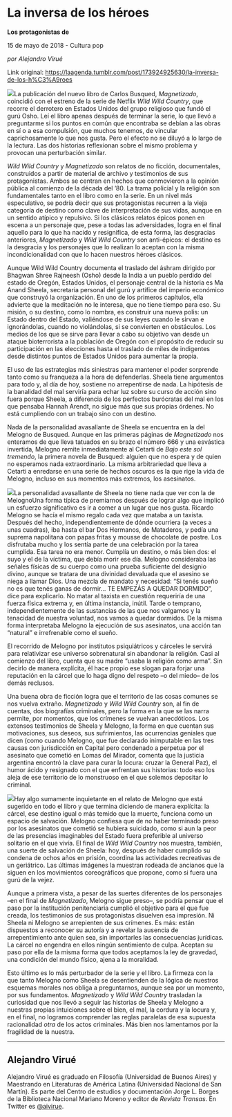 # La inversa de los héroes

**Los protagonistas de**

15 de mayo de 2018 - Cultura pop

_por Alejandro Virué_

Link original: https://laagenda.tumblr.com/post/173924925630/la-inversa-de-los-h%C3%A9roes

![](https://64.media.tumblr.com/55c0d263f686b30960ccf44965cb3c5b/tumblr_inline_p8s2nt4Zjj1t6q87u_500.png)La publicación del nuevo libro de Carlos Busqued, *Magnetizado*, coincidió con el estreno de la serie de Netflix *Wild Wild Country*, que recorre el derrotero en Estados Unidos del grupo religioso que fundó el gurú Osho. Leí el libro apenas después de terminar la serie, lo que llevó a preguntarme si los puntos en común que encontraba se debían a las obras en sí o a esa compulsión, que muchos tenemos, de vincular caprichosamente lo que nos gusta. Pero el efecto no se diluyó a lo largo de la lectura. Las dos historias reflexionan sobre el mismo problema y provocan una perturbación similar.


*Wild Wild Country* y *Magnetizado* son relatos de no ficción, documentales, construidos a partir de material de archivo y testimonios de sus protagonistas. Ambos se centran en hechos que conmovieron a la opinión pública al comienzo de la década del ’80. La trama policial y la religión son fundamentales tanto en el libro como en la serie. En un nivel más especulativo, se podría decir que sus protagonistas recurren a la vieja categoría de destino como clave de interpretación de sus vidas, aunque en un sentido atípico y repulsivo. Si los clásicos relatos épicos ponen en escena a un personaje que, pese a todas las adversidades, logra en el final aquello para lo que ha nacido y resignifica, de esta forma, las desgracias anteriores, *Magnetizado* y *Wild Wild Country* son anti-épicos: el destino es la desgracia y los personajes que lo realizan lo aceptan con la misma incondicionalidad con que lo hacen nuestros héroes clásicos.


Aunque Wild Wild Country documenta el traslado del áshram dirigido por Bhagwan Shree Rajneesh (Osho) desde la India a un pueblo perdido del estado de Oregón, Estados Unidos, el personaje central de la historia es Ma Anand Sheela, secretaria personal del gurú y artífice del imperio económico que construyó la organización. En uno de los primeros capítulos, ella advierte que la meditación no le interesa, que no tiene tiempo para eso. Su misión, o su destino, como lo nombra, es construir una nueva polis: un Estado dentro del Estado, valiéndose de sus leyes cuando le sirvan e ignorándolas, cuando no violándolas, si se convierten en obstáculos. Los medios de los que se sirve para llevar a cabo su objetivo van desde un ataque bioterrorista a la población de Oregón con el propósito de reducir su participación en las elecciones hasta el traslado de miles de indigentes desde distintos puntos de Estados Unidos para aumentar la propia. 


El uso de las estrategias más siniestras para mantener el poder sorprende tanto como su franqueza a la hora de defenderlas. Sheela tiene argumentos para todo y, al día de hoy, sostiene no arrepentirse de nada. La hipótesis de la banalidad del mal serviría para echar luz sobre su curso de acción sino fuera porque Sheela, a diferencia de los perfectos burócratas del mal en los que pensaba Hannah Arendt, no sigue más que sus propias órdenes. No está cumpliendo con un trabajo sino con un destino.


Nada de la personalidad avasallante de Sheela se encuentra en la del Melogno de Busqued. Aunque en las primeras páginas de *Magnetizado* nos enteramos de que lleva tatuados en su brazo el número 666 y una esvástica invertida, Melogno remite inmediatamente al Cetarti de *Bajo este sol tremendo*, la primera novela de Busqued: alguien que no espera y de quien no esperamos nada extraordinario. La misma arbitrariedad que lleva a Cetarti a enredarse en una serie de hechos oscuros es la que rige la vida de Melogno, incluso en sus momentos más extremos, los asesinatos.


![](https://64.media.tumblr.com/55c0d263f686b30960ccf44965cb3c5b/tumblr_inline_p8s2nt4Zjj1t6q87u_500.png)La personalidad avasallante de Sheela no tiene nada que ver con la de MelognoUna forma típica de premiarnos después de lograr algo que implicó un esfuerzo significativo es ir a comer a un lugar que nos gusta. Ricardo Melogno se hacía el mismo regalo cada vez que mataba a un taxista. Después del hecho, independientemente de dónde ocurriera (a veces a unas cuadras), iba hasta el bar Dos Hermanos, de Mataderos, y pedía una suprema napolitana con papas fritas y mousse de chocolate de postre. Los disfrutaba mucho y los sentía parte de una celebración por la tarea cumplida. Esa tarea no era menor. Cumplía un destino, o más bien dos: el suyo y el de la víctima, que debía morir ese día. Melogno consideraba las señales físicas de su cuerpo como una prueba suficiente del designio divino, aunque se tratara de una divinidad devaluada que el asesino se niega a llamar Dios. Una mezcla de mandato y necesidad: “Si tenés sueño no es que tenés ganas de dormir… TE EMPEZÁS A QUEDAR DORMIDO”, dice para explicarlo. No matar al taxista en cuestión requeriría de una fuerza física extrema y, en última instancia, inútil. Tarde o temprano, independientemente de las sustancias de las que nos valgamos y la tenacidad de nuestra voluntad, nos vamos a quedar dormidos. De la misma forma interpretaba Melogno la ejecución de sus asesinatos, una acción tan “natural” e irrefrenable como el sueño.


El recorrido de Melogno por institutos psiquiátricos y cárceles le servirá para relativizar ese universo sobrenatural sin abandonar la religión. Casi al comienzo del libro, cuenta que su madre “usaba la religión como arma”. Sin decirlo de manera explícita, él hace propio ese slogan para forjar una reputación en la cárcel que lo haga digno del respeto –o del miedo– de los demás reclusos. 


Una buena obra de ficción logra que el territorio de las cosas comunes se nos vuelva extraño. *Magnetizado* y *Wild Wild Country* son, al fin de cuentas, dos biografías criminales, pero la forma en la que se las narra permite, por momentos, que los crímenes se vuelvan anecdóticos. Los extensos testimonios de Sheela y Melogno, la forma en que cuentan sus motivaciones, sus deseos, sus sufrimientos, las ocurrencias geniales que dicen (como cuando Melogno, que fue declarado inimputable en las tres causas con jurisdicción en Capital pero condenado a perpetua por el asesinato que cometió en Lomas del Mirador, comenta que la justicia argentina encontró la clave para curar la locura: cruzar la General Paz), el humor ácido y resignado con el que enfrentan sus historias: todo eso los aleja de ese territorio de lo monstruoso en el que solemos depositar lo criminal. 


![](https://64.media.tumblr.com/389bc7ed61dd9d70f249d77082c2714d/tumblr_inline_p8s2nuCkaa1t6q87u_250.jpg)Hay algo sumamente inquietante en el relato de Melogno que está sugerido en todo el libro y que termina diciendo de manera explícita: la cárcel, ese destino igual o más temido que la muerte, funciona como un espacio de salvación. Melogno confiesa que de no haber terminado preso por los asesinatos que cometió se hubiera suicidado, como si aun la peor de las presencias imaginables del Estado fuera preferible al universo solitario en el que vivía. El final de *Wild Wild Country* nos muestra, también, una suerte de salvación de Sheela: hoy, después de haber cumplido su condena de ochos años en prisión, coordina las actividades recreativas de un geriátrico. Las últimas imágenes la muestran rodeada de ancianos que la siguen en los movimientos coreográficos que propone, como si fuera una gurú de la vejez.


Aunque a primera vista, a pesar de las suertes diferentes de los personajes –en el final de *Magnetizado*, Melogno sigue preso–, se podría pensar que el paso por la institución penitenciaria cumplió el objetivo para el que fue creada, los testimonios de sus protagonistas disuelven esa impresión. Ni Sheela ni Melogno se arrepienten de sus crímenes. Es más: están dispuestos a reconocer su autoría y a revelar la ausencia de arrepentimiento ante quien sea, sin importarles las consecuencias jurídicas. La cárcel no engendra en ellos ningún sentimiento de culpa. Aceptan su paso por ella de la misma forma que todos aceptamos la ley de gravedad, una condición del mundo físico, ajena a la moralidad.


Esto último es lo más perturbador de la serie y el libro. La firmeza con la que tanto Melogno como Sheela se desentienden de la lógica de nuestros esquemas morales nos obliga a preguntarnos, aunque sea por un momento, por sus fundamentos. *Magnetizado* y *Wild Wild Country* trasladan la curiosidad que nos llevó a seguir las historias de Sheela y Melogno a nuestras propias intuiciones sobre el bien, el mal, la cordura y la locura y, en el final, no logramos comprender las reglas paralelas de esa supuesta racionalidad *otra* de los actos criminales. Más bien nos lamentamos por la fragilidad de la nuestra.




---

 Alejandro Virué
----------------

 Alejandro Virué es graduado en Filosofía (Universidad de Buenos Aires) y Maestrando en Literaturas de América Latina (Universidad Nacional de San Martín). Es parte del Centro de estudios y documentación Jorge L. Borges de la Biblioteca Nacional Mariano Moreno y editor de *Revista Transas*. En Twitter es [@aivirue](http://www.twitter.com/aivirue). 

